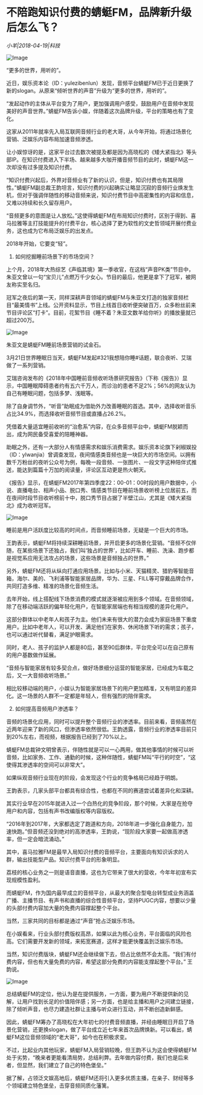 # 不陪跑知识付费的蜻蜓FM，品牌新升级后怎么飞？

*小羊|2018-04-19|科技*

![Image](http://p3.pstatp.com/large/pgc-image/1524185474594766ccacbb2)

“更多的世界，用听的”。

近日，娱乐资本论（ID：yulezibenlun）发现，音频平台蜻蜓FM已于近日更换了新的slogan。从原来“倾听世界的声音”升级为“更多的世界，用听的”。

“发起动作的主体从平台变为了用户，更加强调用户感受，鼓励用户在音频中发现美好的声音世界。”蜻蜓FM告诉小娱，伴随着这次品牌升级，平台的策略也有了变化。

这家从2011年就率先入局互联网音频行业的老大哥，从今年开始，将通过场景化营销、泛娱乐内容布局加速音频渗透。

让小娱惊讶的是，这家平台过去数次被提及都是因为高晓松的《矮大紧指北》等头部IP。在知识付费进入下半场、越来越多大咖开播音频节目的此时，蜻蜓FM这一次却没有过多提及知识付费。

“知识付费兴起后，外界对音频业有了新的认识，但是，知识付费也有其局限性。”蜻蜓FM副总裁王韵坦言，知识付费的兴起确实让略显沉寂的音频行业焕发生机，但对于强调伴随性的移动音频来说，知识付费节目中高密集性的内容和信息，又难以持续和长久留存用户。

“音频更多的意图是让人放松。”这使得蜻蜓FM在布局知识付费时，区别于得到、喜马拉雅等主打技能提升的付费平台，核心选择了更为软性的文史哲领域开展付费业务，这也成为它布局泛娱乐的出发点。

2018年开始，它要变“轻”。

1. 如何挖掘睡前场景下的市场空间？

上个月，2018年大热综艺《声临其境》第一季收官，在这档“声音PK类”节目中，朱亚文曾以一句“宝贝儿”点燃万千少女心。节目的最后，他更是拿下了冠军，被网友称实至名归。

冠军之夜后的第一天，同样深耕声音领域的蜻蜓FM与朱亚文打造的独家音频栏目“最美情书”上线。公开资料显示，节目上线首日收听便突破百万，众多粉丝前来节目评论区“打卡”。目前，花絮节目《睡不着？朱亚文数羊给你听》的播放量就已超过200万。

![Image](http://p9.pstatp.com/large/pgc-image/15241854746660d0508bf76)

朱亚文是蜻蜓FM睡前场景营销的试金石。

3月21日世界睡眠日当天，蜻蜓FM发起#321我想陪你睡#话题，联合夜听、艾瑞做了一系列营销。

艾瑞咨询发布的《2018年中国睡前音频收听场景研究报告》（下称《报告》）显示，中国睡眠障碍患者约有五六千万人，而诊治的患者不足2%；56%的网友认为自己有睡眠问题，包括多梦、浅眠等。

除了自身调节外，“听音”助眠成为借助外力改善睡眠的首选。其中，选择收听音乐占比34.9%，而选择收听音频节目或直播占26.2%。

凭借着大量适宜睡前收听的“治愈系”内容，在众多音频平台中，蜻蜓FM脱颖而出，成为网民备受喜爱的陪睡神器。

助眠之外，还有一大部分人有情感需求和娱乐消费需求。娱乐资本论旗下剁椒娱投（ID：ylwanjia）曾调查发现，夜间情感类音频也是一块巨大的市场空间。以拥有数千万粉丝的夜听公众号为例，每晚一段音频、一张图片、一段文字这种陪伴式推送，能达到篇篇十万加的阅读量，评论区互动更是热火朝天。

《报告》显示，在蜻蜓FM2017年第四季度22：00-01：00时段的用户数据中，小说、直播电台、相声小品、脱口秀、情感类节目在睡前场景收听榜上位居前五，而在夜间时段节目收听榜前十中，脱口秀节目占据了半壁江山，尤其是《矮大紧指北》成为收听冠军。

![Image](http://p3.pstatp.com/large/pgc-image/15241854744564f5332e518)

睡前是用户活跃度比较高的时间点，而音频睡前场景，无疑是一个巨大的市场。

王韵表示，蜻蜓FM将持续深耕睡前场景，并开启更多的场景化营销。“音频不仅伴随，在某些场景下还独占，我们叫‘独占的世界’，比如开车、睡前、洗澡、跑步都是视觉系应用无法攻占的场景，这些场景是音频独占的世界。”

另外，蜻蜓FM还将从纵向打通应用场景。比如与小米、天猫精灵、猎豹等智能音箱，海尔、美的、飞利浦等智能家居品牌，华为、三星、FILL等可穿戴品牌合作，共同打造多维、精准的场景化音频生活。

去年开始，线上搭配线下场景消费的模式就逐渐被应用到多个领域。在音频领域，除了在移动端活跃的偏年轻化用户，在智能家居端也有相当规模的差异化用户。

这部分群体以中老年人和孩子为主。他们未来有很大的潜力会成为家庭场景下重度用户。比如中老年人，可以开发、满足他们在家务、休闲场景下听的需求；孩子，也可以通过听代替看，满足护眼需求。

同时，老人、孩子的监护人都是80后，甚至90后群体，平台完全可以在自己原有的用户基数做作延展。

“音频与智能家居有较多契合点，做好场景细分运营的智能家居，已经成为车载之后，又一大音频收听场景。”

相比较移动端的用户，小娱认为智能家居场景下的用户更加精准，又有明显的差异化。这一场景的人群不一定都是年轻人，但有强烈的陪伴需求。

2. 如何提高音频用户渗透率？

音频的场景化应用，同时可以提升整个音频行业的渗透率。目前来看，音频虽然在近两年迎来了新的风口，但渗透率依然很低。王韵透露，音频行业的渗透率目前只到20%左右，而视频，根据报告已经到了70%以上。

蜻蜓FM总裁钟文明曾表示，伴随性就是可以一心两用，做其他事情的时候可以听音频，比如家务、工作、通勤的时候，这种伴随性，蜻蜓FM叫“平行的时空”，“这使得其渗透率的空间可以非常大”。

如果纵观音频行业现在的阶段，会发现这个行业的竞争格局已经趋于明朗。

王韵表示，几家头部平台都具有综合性，也都在不同的赛道尝试着差异化和深耕。

其实行业早在2015年就进入过一个白热化的竞争阶段，那个时候，大家是在抢夺用户和内容，包括有声书改编版权等内容版权。

“2016年到2017年，大家都选定了跑道和方向，2018年进一步强化自身能力，加速快跑。”但音频还没到绝对的高渗透率，王韵说，“现阶段大家要一起做高渗透率，但一定会暗流涌动。”

其中，喜马拉雅FM是最早入局知识付费的音频平台，主要面向有知识诉求的人群，输出技能型产品。知识付费平台的形象明显。

荔枝的核心业务之一则是语音直播，这也为它带来了很大的营收，今年年初宣布实现规模性盈利。

而蜻蜓FM，作为国内最早成立的音频平台，从最大的聚合型电台转型成业务涵盖广播、主播节目、有声书和直播的综合性音频平台，坚持PUGC内容，想要以少量的头部付费内容加大量的免费内容撑起整个平台。

当然，三家共同的目标都是通过“声音”抢占泛娱乐市场。

在小娱看来，行业头部付费版权高昂，如果以此为核心业务，平台面临的风险也高。它们需要开发新的领域，来拓宽赛道，这样才能更快覆盖到泛娱乐市场。

当然，知识付费版块，蜻蜓FM还会继续做下去，但占比依然不会太高。“我们有付费内容，但也有大量免费的内容，希望这部分免费的内容能支撑起整个平台。” 王韵说。

![Image](http://p3.pstatp.com/large/pgc-image/15241854744252b8d433f48)

总结蜻蜓FM的定位，他认为是在提供服务，一方面，要为用户不断提供新的见解，让用户找到长足的价值陪伴感；另一方面，也是给主播和用户之间建立链接，除了倾听声音，也尽力建造社群让主播与听众进行互动，并不断创造新鲜感。

因此，蜻蜓FM筹办了高晓松在大年初七的付费音频直播，并经由睡眠日开启了场景化营销，还更换slogan，做了平台成立近七年来首次品牌焕新。可以看出，蜻蜓FM这位音频领域的“老大哥”，如今也在积极求变。

不过，比起业内其他玩家，蜻蜓FM入局营销较晚，但王韵不认为这会使得蜻蜓FM处于劣势，“晚来者更能看清局势，总结利弊。去年做内容付费，我们也是后来者，但显然，我们建立了自己的特色堡垒。”

据了解，占领泛文娱高地后，蜻蜓FM还将引入更多优质主播，在亲子、财经等多个领域建立特色堡垒，击穿音频同质化藩篱。

